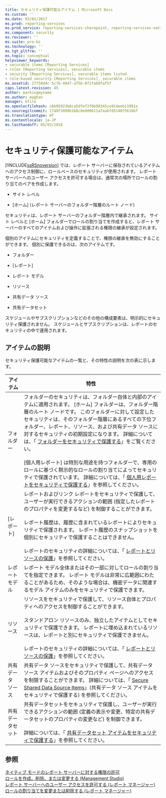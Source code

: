 ```yaml
---
title: セキュリティ保護可能なアイテム | Microsoft Docs
ms.custom: ''
ms.date: 03/01/2017
ms.prod: reporting-services
ms.prod_service: reporting-services-sharepoint, reporting-services-native
ms.component: security
ms.reviewer: ''
ms.suite: pro-bi
ms.technology: ''
ms.tgt_pltfrm: ''
ms.topic: conceptual
helpviewer_keywords:
- securable items [Reporting Services]
- roles [Reporting Services], securable items
- security [Reporting Services], securable items listed
- role-based security [Reporting Services], securable items
ms.assetid: 27f58d4c-5c7b-4947-af5b-0f1fa60faf5f
caps.latest.revision: 45
author: markingmyname
ms.author: maghan
manager: kfile
ms.openlocfilehash: c6b95923b8ca5dfef2f6b98345ce914eeb11991e
ms.sourcegitcommit: 1740f3090b168c0e809611a7aa6fd514075616bf
ms.translationtype: HT
ms.contentlocale: ja-JP
ms.lasthandoff: 05/03/2018
---
```

# <a name="securable-items"></a>セキュリティ保護可能なアイテム
  [!INCLUDE[ssRSnoversion](../../includes/ssrsnoversion-md.md)] では、レポート サーバーに保存されているアイテムへのアクセス制御に、ロールベースのセキュリティが使用されます。 レポート サーバーへのユーザー アクセスを許可する場合は、通常次の場所でロールの割り当てのペアを作成します。  
  
-   サイト レベル  
  
-   [ホーム] (レポート サーバーのフォルダー階層のルート ノード)  
  
 セキュリティは、レポート サーバーのフォルダー階層内で継承されます。 サイト レベルと [ホーム] フォルダーでロールの割り当てを作成すると、レポート サーバーのすべてのアイテムおよび操作に拡張される権限の継承が設定されます。  
  
 個別のアイテムにセキュリティを定義することで、権限の継承を無効にすることができます。 個別に保護できるのは、次のアイテムです。  
  
-   フォルダー  
  
-   [レポート]  
  
-   レポート モデル  
  
-   リソース  
  
-   共有データ ソース  
  
-   共有データセット  
  
 スケジュールやサブスクリプションなどのその他の構成要素は、明示的にセキュリティ保護されません。 スケジュールとサブスクリプションは、レポートのセキュリティの中で運用されます。  
  
## <a name="item-descriptions"></a>アイテムの説明  
 セキュリティ保護可能なアイテムの一覧と、その特性の説明を次の表に示します。  
  
|アイテム|特性|  
|----------|---------------------|  
|フォルダー|フォルダーのセキュリティは、フォルダー自体と内部のアイテムに適用されます。 [ホーム] フォルダーは、フォルダー階層のルート ノードです。 このフォルダーに対して設定したセキュリティは、そのフォルダー階層にあるすべての下位フォルダー、レポート、リソース、および共有データ ソースに対するセキュリティの初期設定になります。 詳細については、「 [フォルダーをセキュリティで保護する](../../reporting-services/security/secure-folders.md)」をご覧ください。<br /><br /> [個人用レポート] は特別な用途を持つフォルダーで、専用のロールに基づく黙示的なロールの割り当てによってセキュリティで保護されています。 詳細については、「 [個人用レポートをセキュリティで保護する](../../reporting-services/security/secure-my-reports.md)」を参照してください。|  
|[レポート]|レポートおよびリンク レポートをセキュリティで保護して、ユーザーが実行できるアクションの範囲 (指定したレポートのプロパティを変更するなど) を制御することができます。<br /><br /> レポート履歴は、履歴に含まれているレポートによりセキュリティで保護されます。 レポート履歴のスナップショットを個別にセキュリティで保護することはできません。<br /><br /> レポートのセキュリティの詳細については、「 [レポートとリソースの保護](../../reporting-services/security/secure-reports-and-resources.md)」を参照してください。|  
|レポート モデル|レポート モデル全体またはその一部に対してロールの割り当てを指定できます。 レポート モデルは非常に広範囲にわたることがあるため、そのような場合は、機密データに関連するモデル アイテムのみをセキュリティで保護できます。|  
|リソース|リソースをセキュリティで保護して、リソース自体とプロパティへのアクセスを制御することができます。<br /><br /> スタンドアロン リソースのみ、独立したアイテムとしてセキュリティで保護できます。 レポートに埋め込まれているリソースは、レポートと別にセキュリティで保護できません。<br /><br /> レポートのセキュリティの詳細については、「 [レポートとリソースの保護](../../reporting-services/security/secure-reports-and-resources.md)」を参照してください。|  
|共有データ ソース|共有データ ソースをセキュリティで保護して、共有データ ソース アイテムおよびそのプロパティ ページへのアクセスを制限することができます。 詳細については、「 [Secure Shared Data Source Items](../../reporting-services/security/secure-shared-data-source-items.md)」(共有データ ソース アイテムをセキュリティで保護する) を参照してください。|  
|共有データセット|共有データセットをセキュリティで保護し、ユーザーが実行できるアクションの範囲 (定義の表示や変更、特定の共有データセットのプロパティの変更など) を制御できます。<br /><br /> 詳細については、「 [共有データセット アイテムをセキュリティで保護する](../../reporting-services/security/secure-shared-dataset-items.md)」を参照してください。|  
  
## <a name="see-also"></a>参照  
 [ネイティブ モードのレポート サーバーに対する権限の許可](../../reporting-services/security/granting-permissions-on-a-native-mode-report-server.md)   
 [ロールを作成、削除、または変更する (Management Studio)](../../reporting-services/security/role-definitions-create-delete-or-modify.md)   
 [レポート サーバーへのユーザー アクセスを許可する (レポート マネージャー)](../../reporting-services/security/grant-user-access-to-a-report-server-report-manager.md)   
 [ロールの割り当てを変更または削除する (レポート マネージャー)](../../reporting-services/security/role-assignments-modify-or-delete.md)  
  
  
